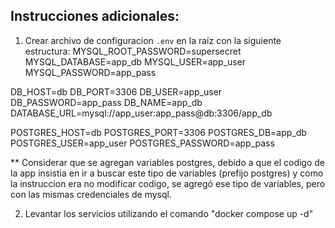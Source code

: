 ## Instrucciones adicionales:
1. Crear archivo de configuracion `.env` en la raíz con la siguiente estructura:
  MYSQL_ROOT_PASSWORD=supersecret
  MYSQL_DATABASE=app_db
  MYSQL_USER=app_user
  MYSQL_PASSWORD=app_pass

  DB_HOST=db
  DB_PORT=3306
  DB_USER=app_user
  DB_PASSWORD=app_pass
  DB_NAME=app_db
  DATABASE_URL=mysql://app_user:app_pass@db:3306/app_db

  POSTGRES_HOST=db
  POSTGRES_PORT=3306
  POSTGRES_DB=app_db
  POSTGRES_USER=app_user
  POSTGRES_PASSWORD=app_pass

 ** Considerar que se agregan variables postgres, debido a que el codigo de la app insistia en ir a buscar este tipo de variables (prefijo postgres) y como la instruccion era no modificar codigo, se agregó ese tipo de variables, pero con las mismas credenciales de mysql.

2. Levantar los servicios utilizando el comando "docker compose up -d"